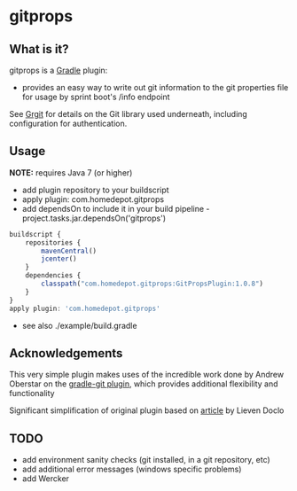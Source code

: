 # gitprops

## What is it?

gitprops is a [Gradle](http://gradle.org) plugin:

* provides an easy way to write out git information to the git properties file for usage by sprint boot's /info endpoint

See [Grgit](https://github.com/ajoberstar/grgit) for details on the Git library used underneath, including
configuration for authentication.

## Usage

**NOTE:** requires Java 7 (or higher)

* add plugin repository to your buildscript
* apply plugin: com.homedepot.gitprops
* add dependsOn to include it in your build pipeline - project.tasks.jar.dependsOn('gitprops')

```javascript
buildscript {
    repositories {
        mavenCentral()
        jcenter()
    }
    dependencies {
        classpath("com.homedepot.gitprops:GitPropsPlugin:1.0.8")
    }
}
apply plugin: 'com.homedepot.gitprops'
```

* see also ./example/build.gradle

## Acknowledgements

This very simple plugin makes uses of the incredible work done by Andrew Oberstar on the [gradle-git plugin](https://github.com/ajoberstar), which provides additional flexibility and functionality

Significant simplification of original plugin based on [article](http://www.insaneprogramming.be/blog/2014/08/15/spring-boot-info-git/) by Lieven Doclo

## TODO

* add environment sanity checks (git installed, in a git repository, etc)
* add additional error messages (windows specific problems)
* add Wercker
